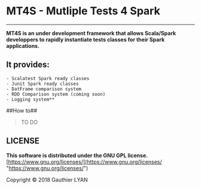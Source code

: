 # MT4S - Mutliple Tests 4 Spark #

----------

**MT4S is an under development framework that allows Scala/Spark developpers to rapidly instantiate tests classes for their Spark applications.**

## It provides: ##

	- Scalatest Spark ready classes
	- Junit Spark ready classes
	- DatFrame comparison system
	- RDD Comparison system (coming soon)
	- Logging system**

##How to##

> TO DO

## LICENSE ##
**This software is distributed under the GNU GPL license.**
[https://www.gnu.org/licenses/](https://www.gnu.org/licenses/ "https://www.gnu.org/licenses/")

Copyright © 2018 Gauthier LYAN